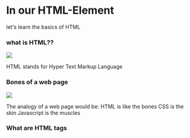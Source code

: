 # In our HTML-Element
let's learn the basics of HTML

### what is HTML??

![](https://media.giphy.com/media/AAsj7jdrHjtp6/giphy.gif)

HTML stands for Hyper Text Markup Language

### Bones of a web page 
![](https://media.giphy.com/media/3ohryxUEMbHq6Pp90Q/giphy.gif)

The analogy of a web page would be:
HTML is like the bones
CSS is the skin 
Javascript is the muscles

### What are HTML tags



